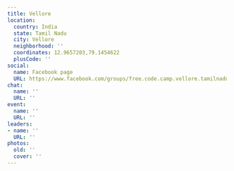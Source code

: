 ```yaml
---
title: Vellore
location:
  country: India
  state: Tamil Nadu
  city: Vellore
  neighborhood: ''
  coordinates: 12.9657203,79.1454622
  plusCode: ''
social:
  name: Facebook page
  URL: https://www.facebook.com/groups/free.code.camp.vellore.tamilnadu
chat:
  name: ''
  URL: ''
event:
  name: ''
  URL: ''
leaders:
- name: ''
  URL: ''
photos:
  old: ''
  cover: ''
---
```

